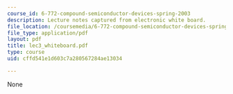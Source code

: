 ```yaml
---
course_id: 6-772-compound-semiconductor-devices-spring-2003
description: Lecture notes captured from electronic white board.
file_location: /coursemedia/6-772-compound-semiconductor-devices-spring-2003/cffd541e1d603c7a280567284ae13034_lec3_whiteboard.pdf
file_type: application/pdf
layout: pdf
title: lec3_whiteboard.pdf
type: course
uid: cffd541e1d603c7a280567284ae13034

---
```

None